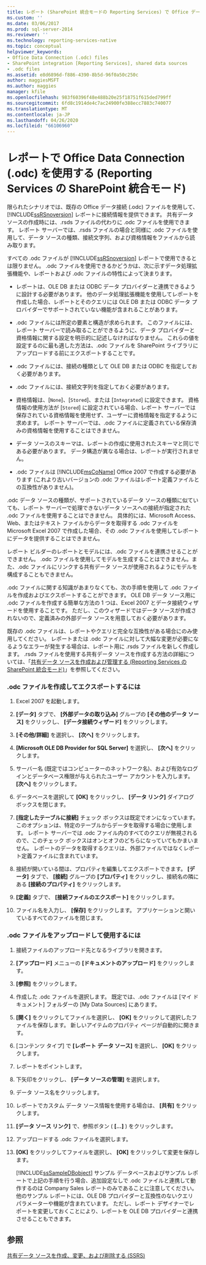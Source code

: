 ```yaml
---
title: レポート (SharePoint 統合モードの Reporting Services) で Office データ接続 (.odc) を使用する |Microsoft Docs
ms.custom: ''
ms.date: 03/06/2017
ms.prod: sql-server-2014
ms.reviewer: ''
ms.technology: reporting-services-native
ms.topic: conceptual
helpviewer_keywords:
- Office Data Connection (.odc) files
- SharePoint integration [Reporting Services], shared data sources
- .odc files
ms.assetid: e8d6896d-f886-4390-8b5d-96f0a50c250c
author: maggiesMSFT
ms.author: maggies
manager: kfile
ms.openlocfilehash: 983f60396f48e488b20e25f18751f615ded799ff
ms.sourcegitcommit: 6fd8c1914de4c7ac24900fe388ecc7883c740077
ms.translationtype: MT
ms.contentlocale: ja-JP
ms.lasthandoff: 04/26/2020
ms.locfileid: "66106960"
---
```

# <a name="use-an-office-data-connection-odc-with-reports-reporting-services-in-sharepoint-integrated-mode"></a>レポートで Office Data Connection (.odc) を使用する (Reporting Services の SharePoint 統合モード)
  限られたシナリオでは、既存の Office データ接続 (.odc) ファイルを使用して、 [!INCLUDE[ssRSnoversion](../../includes/ssrsnoversion-md.md)] レポートに接続情報を提供できます。 共有データ ソースの作成時には、.rsds ファイルの代わりに .odc ファイルを使用できます。 レポート サーバーでは、.rsds ファイルの場合と同様に .odc ファイルを使用して、データ ソースの種類、接続文字列、および資格情報をファイルから読み取ります。  
  
 すべての .odc ファイルが [!INCLUDE[ssRSnoversion](../../includes/ssrsnoversion-md.md)] レポートで使用できるとは限りません。 .odc ファイルを使用できるかどうかは、次に示すデータ処理拡張機能や、レポートおよび .odc ファイルの特性によって決まります。  
  
-   レポートは、OLE DB または ODBC データ プロバイダーと連携できるように設計する必要があります。 他のデータ処理拡張機能を使用してレポートを作成した場合、レポートとそのクエリには OLE DB または ODBC データ プロバイダーでサポートされていない機能が含まれることがあります。  
  
-   .odc ファイルには所定の要素と構造が求められます。 このファイルには、レポート サーバーで読み取ることができるように、データ プロバイダーと資格情報に関する設定を明示的に記述しなければなりません。 これらの値を設定するのに最も適した方法は、.odc ファイルを SharePoint ライブラリにアップロードする前にエクスポートすることです。  
  
-   .odc ファイルには、接続の種類として OLE DB または ODBC を指定しておく必要があります。  
  
-   .odc ファイルには、接続文字列を指定しておく必要があります。  
  
-   資格情報は、[`None`]、[`Stored`]、または [`Integrated`] に設定できます。 資格情報の使用方法が [`Stored`] に設定されている場合、レポート サーバーでは保存されている資格情報を使用せず、ユーザーに資格情報を指定するように求めます。 レポート サーバーでは、.odc ファイルに定義されている保存済みの資格情報を使用することはできません。  
  
-   データ ソースのスキーマは、レポートの作成に使用されたスキーマと同じである必要があります。 データ構造が異なる場合は、レポートが実行されません。  
  
-   .odc ファイルは [!INCLUDE[msCoName](../../includes/msconame-md.md)] Office 2007 で作成する必要があります (これより古いバージョンの .odc ファイルはレポート定義ファイルとの互換性がありません)。  
  
 .odc データ ソースの種類が、サポートされているデータ ソースの種類に似ていても、レポート サーバーで処理できないデータ ソースへの接続が指定された .odc ファイルを使用することはできません。 具体的には、Microsoft Access、Web、またはテキスト ファイルからデータを取得する .odc ファイルを Microsoft Excel 2007 で作成した場合、その .odc ファイルを使用してレポートにデータを提供することはできません。  
  
 レポート ビルダーのレポートとモデルには、.odc ファイルを連携させることができません。 .odc ファイルを使用してモデルを生成することはできません。また、.odc ファイルにリンクする共有データ ソースが使用されるようにモデルを構成することもできません。  
  
 .odc ファイルに関する知識があまりなくても、次の手順を使用して .odc ファイルを作成およびエクスポートすることができます。 OLE DB データ ソース用に .odc ファイルを作成する簡単な方法の 1 つは、Excel 2007 とデータ接続ウィザードを使用することです。 ただし、このウィザードではデータ ソースが作成されないので、定義済みの外部データ ソースを用意しておく必要があります。  
  
 既存の .odc ファイルは、レポートやクエリと完全な互換性がある場合にのみ使用してください。 レポートまたは .odc ファイルに対して大幅な変更が必要になるようなエラーが発生する場合は、レポート用に .rsds ファイルを新しく作成します。 .rsds ファイルを使用する共有データ ソースを作成する方法の詳細については、「[共有データ ソースを作成および管理する (Reporting Services の SharePoint 統合モード)](../create-manage-shared-data-sources-reporting-services-sharepoint-integrated-mode.md)」を参照してください。  
  
### <a name="to-create-and-export-an-odc-file"></a>.odc ファイルを作成してエクスポートするには  
  
1.  Excel 2007 を起動します。  
  
2.  **[データ]** タブで、 **[外部データの取り込み]** グループの **[その他のデータ ソース]** をクリックし、 **[データ接続ウィザード]** をクリックします。  
  
3.  **[その他/詳細]** を選択し、 **[次へ]** をクリックします。  
  
4.  **[Microsoft OLE DB Provider for SQL Server]** を選択し、 **[次へ]** をクリックします。  
  
5.  サーバー名 (既定ではコンピューターのネットワーク名)、および有効なログインとデータベース権限が与えられたユーザー アカウントを入力します。 **[次へ]** をクリックします。  
  
6.  データベースを選択して **[OK]** をクリックし、 **[データ リンク]** ダイアログ ボックスを閉じます。  
  
7.  **[指定したテーブルに接続]** チェック ボックスは既定でオンになっています。 このオプションは、特定のテーブルからデータを取得する場合に使用します。 レポート サーバーでは .odc ファイル内のすべてのクエリが無視されるので、このチェック ボックスはオンとオフのどちらになっていてもかまいません。 レポートのデータを取得するクエリは、外部ファイルではなくレポート定義ファイルに含まれています。  
  
8.  接続が開いている間は、プロパティを編集してエクスポートできます。 **[データ]** タブで、 **[接続]** グループの **[プロパティ]** をクリックし、接続名の隣にある **[接続のプロパティ]** をクリックします。  
  
9. **[定義]** タブで、 **[接続ファイルのエクスポート]** をクリックします。  
  
10. ファイル名を入力し、 **[保存]** をクリックします。 アプリケーションと開いているすべてのファイルを閉じます。  
  
### <a name="to-upload-and-use-an-odc-file"></a>.odc ファイルをアップロードして使用するには  
  
1.  接続ファイルのアップロード先となるライブラリを開きます。  
  
2.  **[アップロード]** メニューの **[ドキュメントのアップロード]** をクリックします。  
  
3.  **[参照]** をクリックします。  
  
4.  作成した .odc ファイルを選択します。 既定では、.odc ファイルは [マイ ドキュメント] フォルダーの [My Data Sources] にあります。  
  
5.  **[開く]** をクリックしてファイルを選択し、 **[OK]** をクリックして選択したファイルを保存します。 新しいアイテムのプロパティ ページが自動的に開きます。  
  
6.  [コンテンツ タイプ] で **[レポート データ ソース]** を選択し、 **[OK]** をクリックします。  
  
7.  レポートをポイントします。  
  
8.  下矢印をクリックし、 **[データ ソースの管理]** を選択します。  
  
9. データ ソース名をクリックします。  
  
10. レポートでカスタム データ ソース情報を使用する場合は、 **[共有]** をクリックします。  
  
11. **[データ ソース リンク]** で、参照ボタン ( **[...]** ) をクリックします。  
  
12. アップロードする .odc ファイルを選択します。  
  
13. **[OK]** をクリックしてファイルを選択し、 **[OK]** をクリックして変更を保存します。  
  
     [!INCLUDE[ssSampleDBobject](../../includes/sssampledbobject-md.md)] サンプル データベースおよびサンプル レポートで上記の手順を行う場合、追加設定なしで .odc ファイルと連携して動作するのは Company Sales レポートのみであることに注意してください。 他のサンプル レポートには、OLE DB プロバイダーと互換性のないクエリ パラメーターや機能が含まれています。 ただし、レポート デザイナーでレポートを変更しておくことにより、レポートを OLE DB プロバイダーと連携させることもできます。  
  
## <a name="see-also"></a>参照  
 [共有データ ソースを作成、変更、および削除する &#40;SSRS&#41;](create-modify-and-delete-shared-data-sources-ssrs.md)  
  
  
